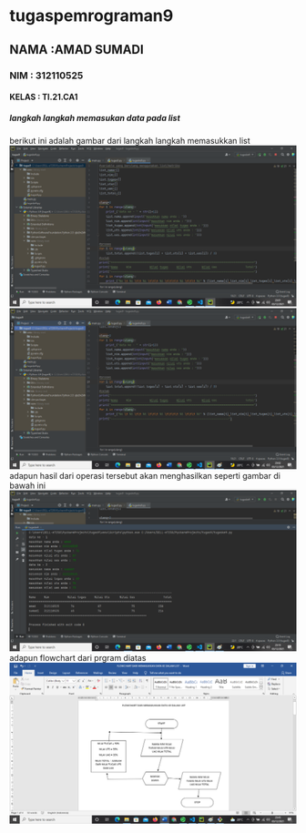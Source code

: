 # tugaspemrograman9
## NAMA :AMAD SUMADI
### NIM : 312110525
#### KELAS : TI.21.CA1

##### langkah langkah memasukan data pada list
berikut ini adalah gambar dari langkah langkah memasukkan list
![gambar 1](sstugas9/sstugaske91.png)
![gambar 2](sstugas9/sstugaske92.png)
adapun hasil dari operasi tersebut akan menghasilkan seperti gambar di bawah ini
![gambar 3](sstugas9/sstugaske93.png) 
adapun flowchart dari prgram diatas 
![gambar 4](sstugas9/sstugaske94.png)